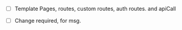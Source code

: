 - [ ] Template
      Pages, routes, custom routes, auth routes. and apiCall

- [ ] Change required, for msg.
